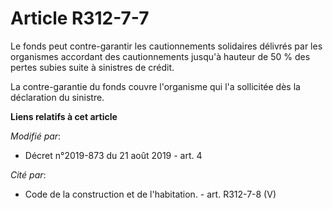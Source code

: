 # Article R312-7-7

Le fonds peut contre-garantir les cautionnements solidaires délivrés par les organismes accordant des cautionnements jusqu'à
hauteur de 50 % des pertes subies suite à sinistres de crédit. 

La contre-garantie du fonds couvre l'organisme qui l'a sollicitée dès la déclaration du sinistre.

**Liens relatifs à cet article**

_Modifié par_:

  - Décret n°2019-873 du 21 août 2019 - art. 4

_Cité par_:

  - Code de la construction et de l'habitation. - art. R312-7-8 (V)
